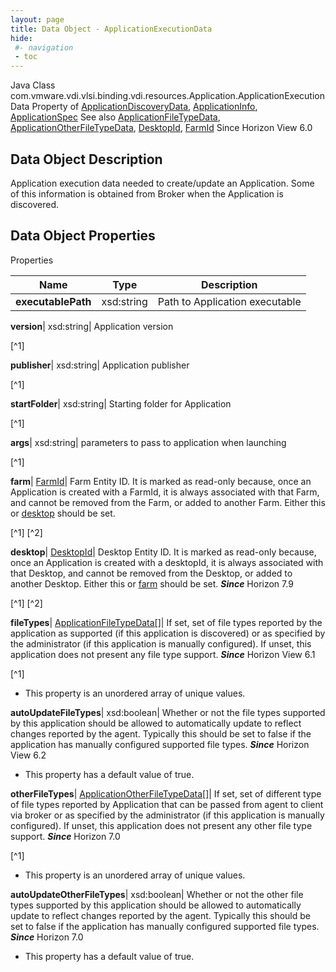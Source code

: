 ```yaml
---
layout: page
title: Data Object - ApplicationExecutionData
hide:
 #- navigation
 - toc
---
```






Java Class
    com.vmware.vdi.vlsi.binding.vdi.resources.Application.ApplicationExecutionData
Property of
     [ApplicationDiscoveryData](vdi.resources.Application.ApplicationDiscoveryData.md#field_detail), [ApplicationInfo](vdi.resources.Application.ApplicationInfo.md#field_detail), [ApplicationSpec](vdi.resources.Application.ApplicationSpec.md#field_detail)
See also
     [ApplicationFileTypeData](vdi.resources.Application.FileTypeData.md), [ApplicationOtherFileTypeData](vdi.resources.Application.OtherFileTypeData.md), [DesktopId](vdi.entity.DesktopId.md), [FarmId](vdi.entity.FarmId.md)
Since 
    Horizon View 6.0

## Data Object Description 

Application execution data needed to create/update an Application. Some of this information is obtained from Broker when the Application is discovered. 

## Data Object Properties

Properties

Name |  Type |  Description   
---|---|---  
**executablePath**|  xsd:string|  Path to Application executable   
  
**version**|  xsd:string|  Application version   


[^1]

  
**publisher**|  xsd:string|  Application publisher   


[^1]

  
**startFolder**|  xsd:string|  Starting folder for Application   


[^1]

  
**args**|  xsd:string|  parameters to pass to application when launching   


[^1]

  
**farm**| [FarmId](vdi.entity.FarmId.md)|  Farm Entity ID. It is marked as read-only because, once an Application is created with a FarmId, it is always associated with that Farm, and cannot be removed from the Farm, or added to another Farm. Either this or [desktop](vdi.resources.Application.ApplicationExecutionData.md#desktop) should be set.   


[^1]
[^2]

  
**desktop**| [DesktopId](vdi.entity.DesktopId.md)|  Desktop Entity ID. It is marked as read-only because, once an Application is created with a desktopId, it is always associated with that Desktop, and cannot be removed from the Desktop, or added to another Desktop. Either this or [farm](vdi.resources.Application.ApplicationExecutionData.md#farm) should be set.  **_Since_** Horizon 7.9  


[^1]
[^2]

  
**fileTypes**| [ApplicationFileTypeData[]](vdi.resources.Application.FileTypeData.md)|  If set, set of file types reported by the application as supported (if this application is discovered) or as specified by the administrator (if this application is manually configured). If unset, this application does not present any file type support.  **_Since_** Horizon View 6.1  


[^1]
  * This property is an unordered array of unique values.

  
**autoUpdateFileTypes**|  xsd:boolean|  Whether or not the file types supported by this application should be allowed to automatically update to reflect changes reported by the agent. Typically this should be set to false if the application has manually configured supported file types.  **_Since_** Horizon View 6.2  


  * This property has a default value of true.

  
**otherFileTypes**| [ApplicationOtherFileTypeData[]](vdi.resources.Application.OtherFileTypeData.md)|  If set, set of different type of file types reported by Application that can be passed from agent to client via broker or as specified by the administrator (if this application is manually configured). If unset, this application does not present any other file type support.  **_Since_** Horizon 7.0  


[^1]
  * This property is an unordered array of unique values.

  
**autoUpdateOtherFileTypes**|  xsd:boolean|  Whether or not the other file types supported by this application should be allowed to automatically update to reflect changes reported by the agent. Typically this should be set to false if the application has manually configured supported file types.  **_Since_** Horizon 7.0  


  * This property has a default value of true.

  
  

  

